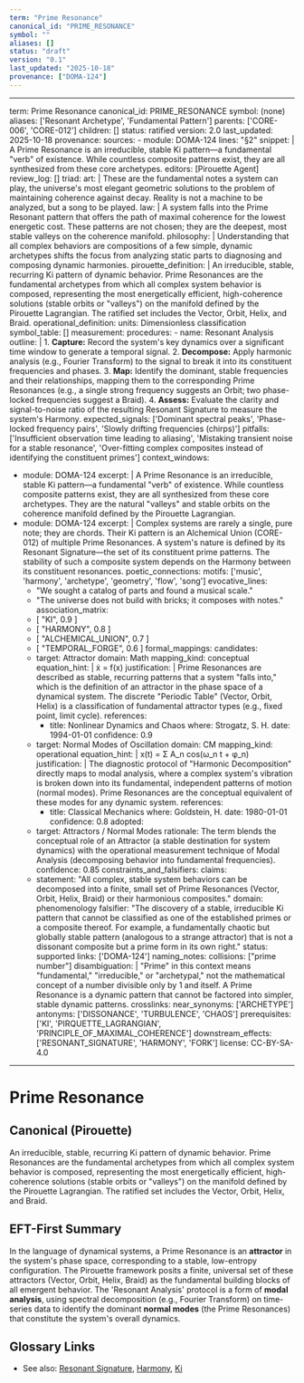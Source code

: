 ```yaml
---
term: "Prime Resonance"
canonical_id: "PRIME_RESONANCE"
symbol: ""
aliases: []
status: "draft"
version: "0.1"
last_updated: "2025-10-18"
provenance: ["DOMA-124"]
---
```


---
term: Prime Resonance
canonical_id: PRIME_RESONANCE
symbol: (none)
aliases: ['Resonant Archetype', 'Fundamental Pattern']
parents: ['CORE-006', 'CORE-012']
children: []
status: ratified
version: 2.0
last_updated: 2025-10-18
provenance:
  sources:
    - module: DOMA-124
      lines: "§2"
      snippet: |
        A Prime Resonance is an irreducible, stable Ki pattern—a fundamental "verb" of existence. While countless composite patterns exist, they are all synthesized from these core archetypes.
  editors: [Pirouette Agent]
  review_log: []
triad:
  art: |
    These are the fundamental notes a system can play, the universe's most elegant geometric solutions to the problem of maintaining coherence against decay. Reality is not a machine to be analyzed, but a song to be played.
  law: |
    A system falls into the Prime Resonant pattern that offers the path of maximal coherence for the lowest energetic cost. These patterns are not chosen; they are the deepest, most stable valleys on the coherence manifold.
  philosophy: |
    Understanding that all complex behaviors are compositions of a few simple, dynamic archetypes shifts the focus from analyzing static parts to diagnosing and composing dynamic harmonies.
pirouette_definition: |
  An irreducible, stable, recurring Ki pattern of dynamic behavior. Prime Resonances are the fundamental archetypes from which all complex system behavior is composed, representing the most energetically efficient, high-coherence solutions (stable orbits or "valleys") on the manifold defined by the Pirouette Lagrangian. The ratified set includes the Vector, Orbit, Helix, and Braid.
operational_definition:
  units: Dimensionless classification
  symbol_table: []
  measurement:
    procedures:
      - name: Resonant Analysis
        outline: |
          1. **Capture:** Record the system's key dynamics over a significant time window to generate a temporal signal.
          2. **Decompose:** Apply harmonic analysis (e.g., Fourier Transform) to the signal to break it into its constituent frequencies and phases.
          3. **Map:** Identify the dominant, stable frequencies and their relationships, mapping them to the corresponding Prime Resonances (e.g., a single strong frequency suggests an Orbit; two phase-locked frequencies suggest a Braid).
          4. **Assess:** Evaluate the clarity and signal-to-noise ratio of the resulting Resonant Signature to measure the system's Harmony.
        expected_signals: ['Dominant spectral peaks', 'Phase-locked frequency pairs', 'Slowly drifting frequencies (chirps)']
        pitfalls: ['Insufficient observation time leading to aliasing', 'Mistaking transient noise for a stable resonance', 'Over-fitting complex composites instead of identifying the constituent primes']
context_windows:
  - module: DOMA-124
    excerpt: |
      A Prime Resonance is an irreducible, stable Ki pattern—a fundamental "verb" of existence. While countless composite patterns exist, they are all synthesized from these core archetypes. They are the natural "valleys" and stable orbits on the coherence manifold defined by the Pirouette Lagrangian.
  - module: DOMA-124
    excerpt: |
      Complex systems are rarely a single, pure note; they are chords. Their Ki pattern is an Alchemical Union (CORE-012) of multiple Prime Resonances. A system's nature is defined by its Resonant Signature—the set of its constituent prime patterns. The stability of such a composite system depends on the Harmony between its constituent resonances.
poetic_connections:
  motifs: ['music', 'harmony', 'archetype', 'geometry', 'flow', 'song']
  evocative_lines:
    - "We sought a catalog of parts and found a musical scale."
    - "The universe does not build with bricks; it composes with notes."
  association_matrix:
    - [ "KI", 0.9 ]
    - [ "HARMONY", 0.8 ]
    - [ "ALCHEMICAL_UNION", 0.7 ]
    - [ "TEMPORAL_FORGE", 0.6 ]
formal_mappings:
  candidates:
    - target: Attractor
      domain: Math
      mapping_kind: conceptual
      equation_hint: |
        ẋ = f(x)
      justification: |
        Prime Resonances are described as stable, recurring patterns that a system "falls into," which is the definition of an attractor in the phase space of a dynamical system. The discrete "Periodic Table" (Vector, Orbit, Helix) is a classification of fundamental attractor types (e.g., fixed point, limit cycle).
      references:
        - title: Nonlinear Dynamics and Chaos
          where: Strogatz, S. H.
          date: 1994-01-01
      confidence: 0.9
    - target: Normal Modes of Oscillation
      domain: CM
      mapping_kind: operational
      equation_hint: |
        x(t) = Σ A_n cos(ω_n t + φ_n)
      justification: |
        The diagnostic protocol of "Harmonic Decomposition" directly maps to modal analysis, where a complex system's vibration is broken down into its fundamental, independent patterns of motion (normal modes). Prime Resonances are the conceptual equivalent of these modes for any dynamic system.
      references:
        - title: Classical Mechanics
          where: Goldstein, H.
          date: 1980-01-01
      confidence: 0.8
  adopted:
    - target: Attractors / Normal Modes
      rationale: The term blends the conceptual role of an Attractor (a stable destination for system dynamics) with the operational measurement technique of Modal Analysis (decomposing behavior into fundamental frequencies).
      confidence: 0.85
constraints_and_falsifiers:
  claims:
    - statement: "All complex, stable system behaviors can be decomposed into a finite, small set of Prime Resonances (Vector, Orbit, Helix, Braid) or their harmonious composites."
      domain: phenomenology
      falsifier: "The discovery of a stable, irreducible Ki pattern that cannot be classified as one of the established primes or a composite thereof. For example, a fundamentally chaotic but globally stable pattern (analogous to a strange attractor) that is not a dissonant composite but a prime form in its own right."
      status: supported
      links: ['DOMA-124']
naming_notes:
  collisions: ["prime number"]
  disambiguation: |
    "Prime" in this context means "fundamental," "irreducible," or "archetypal," not the mathematical concept of a number divisible only by 1 and itself. A Prime Resonance is a dynamic pattern that cannot be factored into simpler, stable dynamic patterns.
crosslinks:
  near_synonyms: ['ARCHETYPE']
  antonyms: ['DISSONANCE', 'TURBULENCE', 'CHAOS']
  prerequisites: ['KI', 'PIRQUETTE_LAGRANGIAN', 'PRINCIPLE_OF_MAXIMAL_COHERENCE']
  downstream_effects: ['RESONANT_SIGNATURE', 'HARMONY', 'FORK']
license: CC-BY-SA-4.0
---

# Prime Resonance

## Canonical (Pirouette)
An irreducible, stable, recurring Ki pattern of dynamic behavior. Prime Resonances are the fundamental archetypes from which all complex system behavior is composed, representing the most energetically efficient, high-coherence solutions (stable orbits or "valleys") on the manifold defined by the Pirouette Lagrangian. The ratified set includes the Vector, Orbit, Helix, and Braid.

## EFT-First Summary
In the language of dynamical systems, a Prime Resonance is an **attractor** in the system's phase space, corresponding to a stable, low-entropy configuration. The Pirouette framework posits a finite, universal set of these attractors (Vector, Orbit, Helix, Braid) as the fundamental building blocks of all emergent behavior. The 'Resonant Analysis' protocol is a form of **modal analysis**, using spectral decomposition (e.g., Fourier Transform) on time-series data to identify the dominant **normal modes** (the Prime Resonances) that constitute the system's overall dynamics.

## Glossary Links
- See also: [Resonant Signature](<#>), [Harmony](<#>), [Ki](<#>)